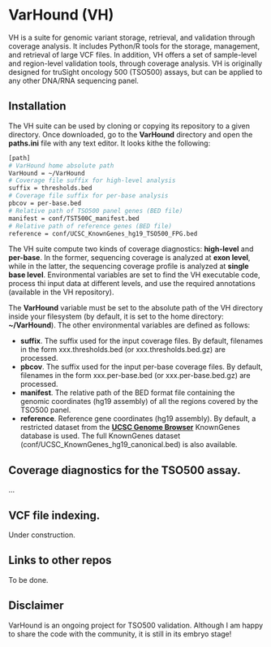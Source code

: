 # VarHound (VH)

VH is a suite for genomic variant storage, retrieval, and validation through coverage analysis. It includes Python/R tools
for the storage, management, and retrieval of large VCF files. In addition, VH offers a set of sample-level and region-level
validation tools, through coverage analysis. VH is originally designed for truSight oncology 500 (TSO500) assays, but 
can be applied to any other DNA/RNA sequencing panel.

## Installation

The VH suite can be used by cloning or copying its repository to a given directory. Once downloaded, go to the **VarHound** directory and open the **paths.ini** file with any text editor. It looks kithe the following:

```bash
[path]
# VarHound home absolute path
VarHound = ~/VarHound
# Coverage file suffix for high-level analysis
suffix = thresholds.bed
# Coverage file suffix for per-base analysis
pbcov = per-base.bed
# Relative path of TSO500 panel genes (BED file)
manifest = conf/TST500C_manifest.bed
# Relative path of reference genes (BED file)
reference = conf/UCSC_KnownGenes_hg19_TSO500_FPG.bed
```

The VH suite compute two kinds of coverage diagnostics: **high-level** and **per-base**. In the former, sequencing coverage is analyzed at **exon level**, while in the latter, the sequencing coverage profile is analyzed at **single base level**. Environmental variables are set to find the VH executable code, process thi input data at different levels, and use the required annotations (available in the VH repository).

The **VarHound** variable must be set to the absolute path of the VH directory inside your filesystem (by default, it is set to the home directory: **~/VarHound**). The other environmental variables are defined as follows:

- **suffix**. The suffix used for the input coverage files. By default, filenames in the form xxx.thresholds.bed (or xxx.thresholds.bed.gz) are processed.
- **pbcov**. The suffix used for the input per-base coverage files. By default, filenames in the form xxx.per-base.bed (or xxx.per-base.bed.gz) are processed.
- **manifest**. The relative path of the BED format file containing the genomic coordinates (hg19 assembly) of all the regions covered by the TSO500 panel.
- **reference**. Reference gene coordinates (hg19 assembly). By default, a restricted dataset from the [**UCSC Genome Browser**](https://genome.ucsc.edu/) KnownGenes database is used. The full KnownGenes dataset (conf/UCSC_KnownGenes_hg19_canonical.bed) is also available.

## Coverage diagnostics for the TSO500 assay.

...

## VCF file indexing.

Under construction.

## Links to other repos

To be done.

## Disclaimer

VarHound is an ongoing project for TSO500 validation. Although I am happy to share the code with the community, it is still in its embryo stage!
